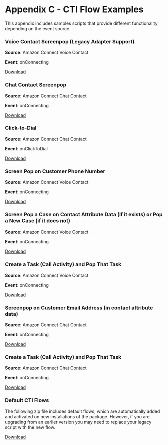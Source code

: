 <h1 class="toc">Appendix C - CTI Flow Examples</h1>

This appendix includes samples scripts that provide different
functionality depending on the event source.

### Voice Contact Screenpop (Legacy Adapter Support)

**Source**: Amazon Connect Voice Contact

**Event**: onConnecting

[Download](https://connect-blogs.s3.amazonaws.com/Amazon+Connect+Salesforce+CTI+Adapter/Assets/Sample+Flows/01-legacy.json)

### Chat Contact Screenpop

**Source**: Amazon Connect Chat Contact

**Event**: onConnecting

[Download](https://connect-blogs.s3.amazonaws.com/Amazon+Connect+Salesforce+CTI+Adapter/Assets/Sample+Flows/02-chat-contact-screenpop.json)

### Click-to-Dial 

**Source**: Amazon Connect Chat Contact

**Event**: onClickToDial

[Download](https://connect-blogs.s3.amazonaws.com/Amazon+Connect+Salesforce+CTI+Adapter/Assets/Sample+Flows/03-click-to-dial.json)

### Screen Pop on Customer Phone Number 

**Source**: Amazon Connect Voice Contact

**Event**: onConnecting

[Download](https://connect-blogs.s3.amazonaws.com/Amazon+Connect+Salesforce+CTI+Adapter/Assets/Sample+Flows/06-screenpop-on-customer.json)

### Screen Pop a Case on Contact Attribute Data (if it exists) or Pop a New Case (if it does not) 

**Source**: Amazon Connect Voice Contact

**Event**: onConnecting

[Download](https://connect-blogs.s3.amazonaws.com/Amazon+Connect+Salesforce+CTI+Adapter/Assets/Sample+Flows/07-screenpop-case.json)

### Create a Task (Call Activity) and Pop That Task 

**Source**: Amazon Connect Voice Contact

**Event**: onConnecting

[Download](https://connect-blogs.s3.amazonaws.com/Amazon+Connect+Salesforce+CTI+Adapter/Assets/Sample+Flows/08-create-task.json)

### Screenpop on Customer Email Address (in contact attribute data) 

**Source**: Amazon Connect Chat Contact

**Event**: onConnecting

[Download](https://connect-blogs.s3.amazonaws.com/Amazon+Connect+Salesforce+CTI+Adapter/Assets/Sample+Flows/09-screenpop-cust-email.json)

### Create a Task (Call Activity) and Pop That Task 

**Source**: Amazon Connect Chat Contact

**Event**: onConnecting

[Download](https://connect-blogs.s3.amazonaws.com/Amazon+Connect+Salesforce+CTI+Adapter/Assets/Sample+Flows/08-create-task.json)

### Default CTI Flows

The following zip file includes default flows, which are automatically
added and activated on new installations of the package. However, if you
are upgrading from an earlier version you may need to replace your
legacy script with the new flow.

[Download](https://connect-blogs.s3.amazonaws.com/Amazon+Connect+Salesforce+CTI+Adapter/Assets/DefaultFlows-json.zip)
